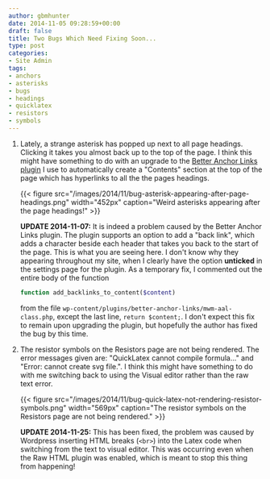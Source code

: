 ```yaml
---
author: gbmhunter
date: 2014-11-05 09:28:59+00:00
draft: false
title: Two Bugs Which Need Fixing Soon...
type: post
categories:
- Site Admin
tags:
- anchors
- asterisks
- bugs
- headings
- quicklatex
- resistors
- symbols
---
```


1. Lately, a strange asterisk has popped up next to all page headings. Clicking it takes you almost back up to the top of the page. I think this might have something to do with an upgrade to the [Better Anchor Links plugin](https://wordpress.org/plugins/better-anchor-links/) I use to automatically create a "Contents" section at the top of the page which has hyperlinks to all the the pages headings.

    {{< figure src="/images/2014/11/bug-asterisk-appearing-after-page-headings.png" width="452px" caption="Weird asterisks appearing after the page headings!"  >}}

    **UPDATE 2014-11-07:** It is indeed a problem caused by the Better Anchor Links plugin. The plugin supports an option to add a "back link", which adds a character beside each header that takes you back to the start of the page. This is what you are seeing here. I don't know why they appearing throughout my site, when I clearly have the option **unticked** in the settings page for the plugin. As a temporary fix, I commented out the entire body of the function 

    ```php    
    function add_backlinks_to_content($content)
    ```

    from the file `wp-content/plugins/better-anchor-links/mwm-aal-class.php`, except the last line, `return $content;`. I don't expect this fix to remain upon upgrading the plugin, but hopefully the author has fixed the bug by this time.

2. The resistor symbols on the Resistors page are not being rendered. The error messages given are: "QuickLatex cannot compile formula..." and "Error: cannot create svg file.". I think this might have something to do with me switching back to using the Visual editor rather than the raw text error.  

    {{< figure src="/images/2014/11/bug-quick-latex-not-rendering-resistor-symbols.png" width="569px" caption="The resistor symbols on the Resistors page are not being rendered."  >}}

    **UPDATE 2014-11-25:** This has been fixed, the problem was caused by Wordpress inserting HTML breaks (`<br>`) into the Latex code when switching from the text to visual editor. This was occurring even when the Raw HTML plugin was enabled, which is meant to stop this thing from happening!
